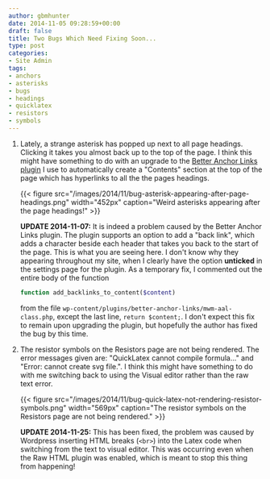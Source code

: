 ```yaml
---
author: gbmhunter
date: 2014-11-05 09:28:59+00:00
draft: false
title: Two Bugs Which Need Fixing Soon...
type: post
categories:
- Site Admin
tags:
- anchors
- asterisks
- bugs
- headings
- quicklatex
- resistors
- symbols
---
```


1. Lately, a strange asterisk has popped up next to all page headings. Clicking it takes you almost back up to the top of the page. I think this might have something to do with an upgrade to the [Better Anchor Links plugin](https://wordpress.org/plugins/better-anchor-links/) I use to automatically create a "Contents" section at the top of the page which has hyperlinks to all the the pages headings.

    {{< figure src="/images/2014/11/bug-asterisk-appearing-after-page-headings.png" width="452px" caption="Weird asterisks appearing after the page headings!"  >}}

    **UPDATE 2014-11-07:** It is indeed a problem caused by the Better Anchor Links plugin. The plugin supports an option to add a "back link", which adds a character beside each header that takes you back to the start of the page. This is what you are seeing here. I don't know why they appearing throughout my site, when I clearly have the option **unticked** in the settings page for the plugin. As a temporary fix, I commented out the entire body of the function 

    ```php    
    function add_backlinks_to_content($content)
    ```

    from the file `wp-content/plugins/better-anchor-links/mwm-aal-class.php`, except the last line, `return $content;`. I don't expect this fix to remain upon upgrading the plugin, but hopefully the author has fixed the bug by this time.

2. The resistor symbols on the Resistors page are not being rendered. The error messages given are: "QuickLatex cannot compile formula..." and "Error: cannot create svg file.". I think this might have something to do with me switching back to using the Visual editor rather than the raw text error.  

    {{< figure src="/images/2014/11/bug-quick-latex-not-rendering-resistor-symbols.png" width="569px" caption="The resistor symbols on the Resistors page are not being rendered."  >}}

    **UPDATE 2014-11-25:** This has been fixed, the problem was caused by Wordpress inserting HTML breaks (`<br>`) into the Latex code when switching from the text to visual editor. This was occurring even when the Raw HTML plugin was enabled, which is meant to stop this thing from happening!
